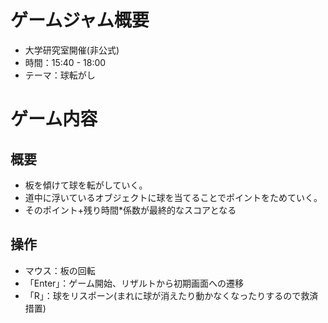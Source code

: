 # ゲームジャム概要
- 大学研究室開催(非公式)
- 時間：15:40 - 18:00
- テーマ：球転がし
# ゲーム内容
## 概要
- 板を傾けて球を転がしていく。
- 道中に浮いているオブジェクトに球を当てることでポイントをためていく。
- そのポイント+残り時間*係数が最終的なスコアとなる
## 操作
- マウス：板の回転
- 「Enter」：ゲーム開始、リザルトから初期画面への遷移
- 「R」：球をリスポーン(まれに球が消えたり動かなくなったりするので救済措置)
